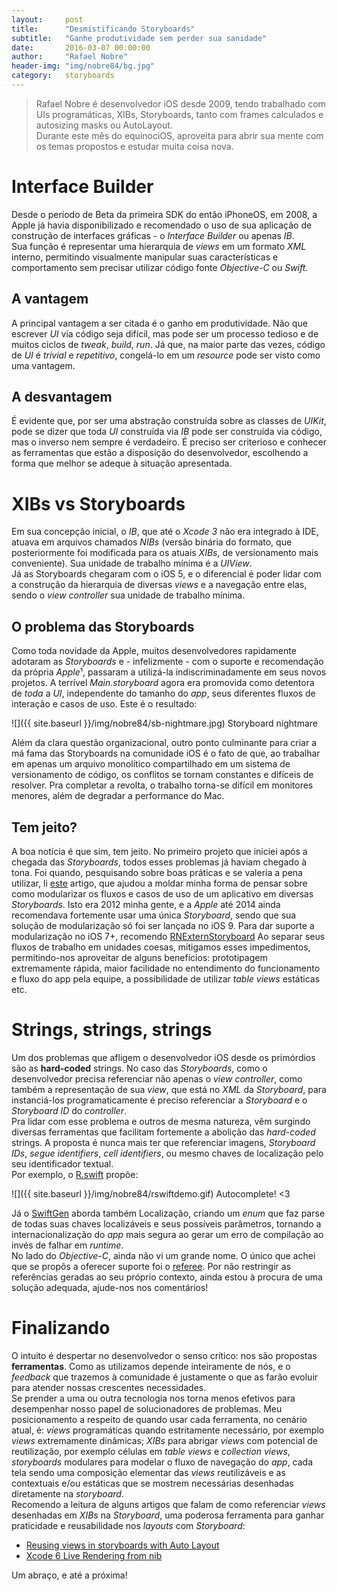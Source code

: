 ```yaml
---
layout:     post
title:      "Desmistificando Storyboards"
subtitle:   "Ganhe produtividade sem perder sua sanidade"
date:       2016-03-07 00:00:00
author:     "Rafael Nobre"
header-img: "img/nobre84/bg.jpg"
category:   storyboards
---
```


> Rafael Nobre é desenvolvedor iOS desde 2009, tendo trabalhado com UIs programáticas, XIBs, Storyboards, tanto com frames calculados e autosizing masks ou AutoLayout.  
> Durante este mês do equinociOS, aproveita para abrir sua mente com os temas propostos e estudar muita coisa nova.

# Interface Builder

Desde o período de Beta da primeira SDK do então iPhoneOS, em 2008, a Apple já havia disponibilizado e recomendado o uso de sua aplicação de construção de interfaces gráficas - o *Interface Builder* ou apenas *IB*.  
Sua função é representar uma hierarquia de *views* em um formato *XML* interno, permitindo visualmente manipular suas características e comportamento sem precisar utilizar código fonte *Objective-C* ou *Swift*.  

## A vantagem
A principal vantagem a ser citada é o ganho em produtividade. Não que escrever *UI* via código seja difícil, mas pode ser um processo tedioso e de muitos ciclos de *tweak*, *build*, *run*. Já que, na maior parte das vezes, código de *UI* é *trivial* e *repetitivo*, congelá-lo em um *resource* pode ser visto como uma vantagem.

## A desvantagem
É evidente que, por ser uma abstração construída sobre as classes de *UIKit*, pode se dizer que toda *UI* construída via *IB* pode ser construída via código, mas o inverso nem sempre é verdadeiro. É preciso ser criterioso e conhecer as ferramentas que estão a disposição do desenvolvedor, escolhendo a forma que melhor se adeque à situação apresentada.

# XIBs vs Storyboards
Em sua concepção inicial, o *IB*, que até o *Xcode 3* não era integrado à IDE, atuava em arquivos chamados *NIBs* (versão binária do formato, que posteriormente foi modificada para os atuais *XIBs*, de versionamento mais conveniente). Sua unidade de trabalho mínima é a *UIView*.  
Já as Storyboards chegaram com o iOS 5, e o diferencial é poder lidar com a construção da hierarquia de diversas *views* e a navegação entre elas, sendo o *view controller* sua unidade de trabalho mínima.  

## O problema das Storyboards
Como toda novidade da Apple, muitos desenvolvedores rapidamente adotaram as *Storyboards* e - infelizmente - com o suporte e recomendação da própria *Apple*¹, passaram a utilizá-la indiscriminadamente em seus novos projetos. A terrível *Main.storyboard* agora era promovida como detentora de *toda* a *UI*, independente do tamanho do *app*, seus diferentes fluxos de interação e casos de uso. Este é o resultado:  

![]({{ site.baseurl }}/img/nobre84/sb-nightmare.jpg)
<span class="caption text-muted">Storyboard nightmare</span>

Além da clara questão organizacional, outro ponto culminante para criar a má fama das Storyboards na comunidade iOS é o fato de que, ao trabalhar em apenas um arquivo monolítico compartilhado em um sistema de versionamento de código, os conflitos se tornam constantes e difíceis de resolver. Pra completar a revolta, o trabalho torna-se difícil em monitores menores, além de degradar a performance do Mac.

## Tem jeito?
A boa notícia é que sim, tem jeito. No primeiro projeto que iniciei após a chegada das *Storyboards*, todos esses problemas já haviam chegado à tona. Foi quando, pesquisando sobre boas práticas e se valeria a pena utilizar, li [este](http://robsprogramknowledge.blogspot.com.br/2012/01/uistoryboard-best-practices.html) artigo, que ajudou a moldar minha forma de pensar sobre como modularizar os fluxos e casos de uso de um aplicativo em diversas *Storyboards*. Isto era 2012 minha gente, e a *Apple* até 2014 ainda recomendava fortemente usar uma única *Storyboard*, sendo que sua solução de modularização só foi ser lançada no iOS 9. Para dar suporte a modularização no iOS 7+, recomendo [RNExternStoryboard](https://github.com/nobre84/RNExternStoryboard)
Ao separar seus fluxos de trabalho em unidades coesas, mitigamos esses impedimentos, permitindo-nos aproveitar de alguns benefícios: prototipagem extremamente rápida, maior facilidade no entendimento do funcionamento e fluxo do app pela equipe, a possibilidade de utilizar *table views* estáticas etc.

# Strings, strings, strings
Um dos problemas que afligem o desenvolvedor iOS desde os primórdios são as **hard-coded** strings. No caso das *Storyboards*, como o desenvolvedor precisa referenciar não apenas o *view controller*, como também a representação de sua *view*, que está no *XML* da *Storyboard*, para instanciá-los programaticamente é preciso referenciar a *Storyboard* e o *Storyboard ID* do *controller*.  
Pra lidar com esse problema e outros de mesma natureza, vêm surgindo diversas ferramentas que facilitam fortemente a abolição das *hard-coded* strings. A proposta é nunca mais ter que referenciar imagens, *Storyboard IDs*, *segue identifiers*, *cell identifiers*, ou mesmo chaves de localização pelo seu identificador textual.  
Por exemplo, o [R.swift](https://github.com/mac-cain13/R.swift) propõe:

![]({{ site.baseurl }}/img/nobre84/rswiftdemo.gif)
<span class="caption text-muted">Autocomplete! <3</span>  

Já o [SwiftGen](https://github.com/AliSoftware/SwiftGen) aborda também Localização, criando um *enum* que faz parse de todas suas chaves localizáveis e seus possíveis parâmetros, tornando a internacionalização do *app* mais segura ao gerar um erro de compilação ao invés de falhar em *runtime*.  
No lado do *Objective-C*, ainda não vi um grande nome. O único que achei que se propôs a oferecer suporte foi o [referee](https://github.com/Dynamit/referee). Por não restringir as referências geradas ao seu próprio contexto, ainda estou à procura de uma solução adequada, ajude-nos nos comentários!

# Finalizando
O intuito é despertar no desenvolvedor o senso crítico: nos são propostas **ferramentas**. Como as utilizamos depende inteiramente de nós, e o *feedback* que trazemos à comunidade é justamente o que as farão evoluir para atender nossas crescentes necessidades.  
Se prender a uma ou outra tecnologia nos torna menos efetivos para desempenhar nosso papel de solucionadores de problemas. Meu posicionamento a respeito de quando usar cada ferramenta, no cenário atual, é: *views* programáticas quando estritamente necessário, por exemplo *views* extremamente dinâmicas; *XIBs* para abrigar *views* com potencial de reutilização, por exemplo células em *table views* e *collection views*, *storyboards* modulares para modelar o fluxo de navegação do *app*, cada tela sendo uma composição elementar das *views* reutilizáveis e as contextuais e/ou estáticas que se mostrem necessárias desenhadas diretamente na *storyboard*.  
Recomendo a leitura de alguns artigos que falam de como referenciar *views* desenhadas em *XIBs* na *Storyboard*, uma poderosa ferramenta para ganhar praticidade e reusabilidade nos *layouts* com *Storyboard*:  

* [Reusing views in storyboards with Auto Layout](http://cocoanuts.mobi/2014/03/26/reusable/)  
* [Xcode 6 Live Rendering from nib](http://justabeech.com/2014/07/27/xcode-6-live-rendering-from-nib/)

Um abraço, e até a próxima!
